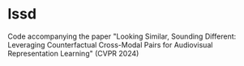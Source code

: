 # lssd
Code accompanying the paper "Looking Similar, Sounding Different: Leveraging Counterfactual Cross-Modal Pairs for Audiovisual Representation Learning" (CVPR 2024)
